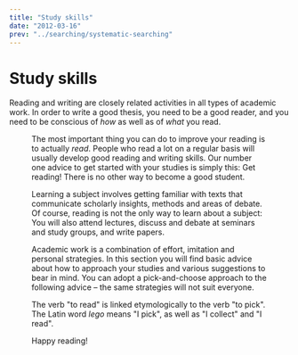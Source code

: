 ```yaml
---
title: "Study skills"
date: "2012-03-16"
prev: "../searching/systematic-searching"
---
```


# Study skills

Reading and writing are closely related activities in all types of academic work. In order to write a good thesis, you need to be a good reader, and you need to be conscious of _how_ as well as of _what_ you read.

<Figure
  src="/images/illustrasjoner_lesing_500x450.png"
  alt="Books flying into the air"
  caption=""
  type="right"
/>

The most important thing you can do to improve your reading is to actually _read_. People who read a lot on a regular basis will usually develop good reading and writing skills. Our number one advice to get started with your studies is simply this: Get reading! There is no other way to become a good student.

Learning a subject involves getting familiar with texts that communicate scholarly insights, methods and areas of debate. Of course, reading is not the only way to learn about a subject: You will also attend lectures, discuss and debate at seminars and study groups, and write papers.

Academic work is a combination of effort, imitation and personal strategies. In this section you will find basic advice about how to approach your studies and various suggestions to bear in mind. You can adopt a pick-and-choose approach to the following advice – the same strategies will not suit everyone.

The verb "to read" is linked etymologically to the verb "to pick". The Latin word _lego_ means "I pick", as well as "I collect" and "I read".

Happy reading!
